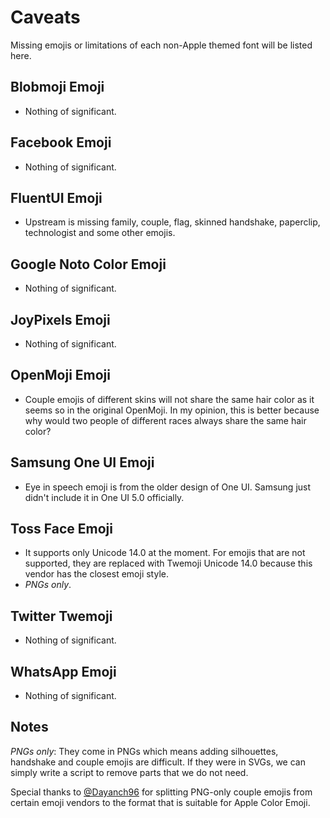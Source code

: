 # Caveats

Missing emojis or limitations of each non-Apple themed font will be listed here.

## Blobmoji Emoji

- Nothing of significant.

## Facebook Emoji

- Nothing of significant.

## FluentUI Emoji

- Upstream is missing family, couple, flag, skinned handshake, paperclip, technologist and some other emojis.

## Google Noto Color Emoji

- Nothing of significant.

## JoyPixels Emoji

- Nothing of significant.

## OpenMoji Emoji

- Couple emojis of different skins will not share the same hair color as it seems so in the original OpenMoji. In my opinion, this is better because why would two people of different races always share the same hair color?

## Samsung One UI Emoji

- Eye in speech emoji is from the older design of One UI. Samsung just didn't include it in One UI 5.0 officially.

## Toss Face Emoji

- It supports only Unicode 14.0 at the moment. For emojis that are not supported, they are replaced with Twemoji Unicode 14.0 because this vendor has the closest emoji style.
- _PNGs only_.

## Twitter Twemoji

- Nothing of significant.

## WhatsApp Emoji

- Nothing of significant.

## Notes

_PNGs only_: They come in PNGs which means adding silhouettes, handshake and couple emojis are difficult. If they were in SVGs, we can simply write a script to remove parts that we do not need.

Special thanks to [@Dayanch96](https://twitter.com/Dayanch96) for splitting PNG-only couple emojis from certain emoji vendors to the format that is suitable for Apple Color Emoji.
